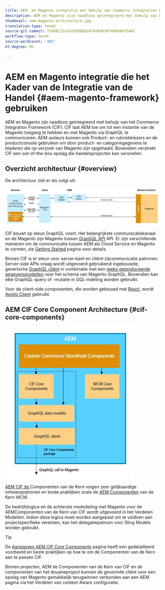 ```yaml
---
title: AEM- en Magento-integratie met behulp van Commerce Integration Framework
description: AEM en Magento zijn naadloos geïntegreerd met behulp van het Commerce Integration Framework (CIF). CIF laat AEM toe om tot een instantie van de Magento toegang te hebben en met Magento via GraphQL te communiceren. AEM-auteurs kunnen ook Product- en rubriekkiezers en de productconsole gebruiken om door product- en categoriegegevens te bladeren die op verzoek van Magento zijn opgehaald. Bovendien verstrekt CIF een out-of-the-box opslag die handelsprojecten kan versnellen.
thumbnail: aem-magento-architecture.jpg
translation-type: tm+mt
source-git-commit: 72d98c21a3c02b98bd2474843b36f499e8d75a03
workflow-type: tm+mt
source-wordcount: '403'
ht-degree: 0%

---
```



# AEM en Magento integratie die het Kader van de Integratie van de Handel {#aem-magento-framework} gebruiken

AEM en Magento zijn naadloos geïntegreerd met behulp van het Commerce Integration Framework (CIF). CIF laat AEM toe om tot een instantie van de Magento toegang te hebben en met Magento via GraphQL te communiceren. AEM-auteurs kunnen ook Product- en rubriekkiezers en de productconsole gebruiken om door product- en categoriegegevens te bladeren die op verzoek van Magento zijn opgehaald. Bovendien verstrekt CIF een out-of-the-box opslag die handelsprojecten kan versnellen.

## Overzicht architectuur {#overview}

De architectuur ziet er als volgt uit:

![Overzicht van CIF-architectuur](../assets/AEM_Magento_Architecture.JPG)

CIF bouwt op steun GraphQL voort. Het belangrijkste communicatiekanaal en de Magento zijn Magento tussen [GraphQL API](https://devdocs.magento.com/guides/v2.4/graphql/) API. Er zijn verschillende manieren om de communicatie tussen AEM als Cloud Service en Magento te vormen, zie [Getting Started](../getting-started.md) pagina voor details.

Binnen CIF is er steun voor server-kant en cliënt-zijcommunicatie patronen.
Server-side APIs vraag wordt uitgevoerd gebruikend ingebouwde, generische [GraphQL cliënt](https://github.com/adobe/commerce-cif-graphql-client) in combinatie met een [reeks geproduceerde gegevensmodellen](https://github.com/adobe/commerce-cif-magento-graphql) voor het schema van Magento GraphQL. Bovendien kan elke GraphQL-query of -mutatie in GQL-indeling worden gebruikt.

Voor de client-side componenten, die worden gebouwd met [React](https://reactjs.org/), wordt [Apollo Client](https://www.apollographql.com/docs/react/) gebruikt.

## AEM CIF Core Component Architecture {#cif-core-components}

![AEM CIF Core Component Architecture](../assets/cif-component-architecture.jpg)

[AEM CIF de ](https://github.com/adobe/aem-core-cif-components) Componenten van de Kern volgen zeer gelijkaardige ontwerppatronen en beste praktijken zoals de  [AEM Componenten](https://github.com/adobe/aem-core-wcm-components) van de Kern WCM.

De bedrijfslogica en de achterste mededeling met Magento voor de AEMComponenten van de Kern van CIF wordt uitgevoerd in het Verdelen Modellen. Indien deze logica moet worden aangepast om te voldoen aan projectspecifieke vereisten, kan het delegatiepatroon voor Sling Models worden gebruikt.

>[!TIP]
>
>De [Aanpassen AEM CIF Core Components](../customizing/customize-cif-components.md) pagina heeft een gedetailleerd voorbeeld en beste praktijken op hoe te om de Componenten van de Kern aan te passen CIF.

Binnen projecten, AEM de Componenten van de Kern van CIF en de componenten van het douaneproject kunnen de gevormde cliënt voor een opslag van Magento gemakkelijk terugwinnen verbonden aan een AEM pagina via het Verdelen van context-Aware configuratie.
